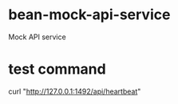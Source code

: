 # bean-mock-api-service
Mock API service


# test command
curl "http://127.0.0.1:1492/api/heartbeat"

